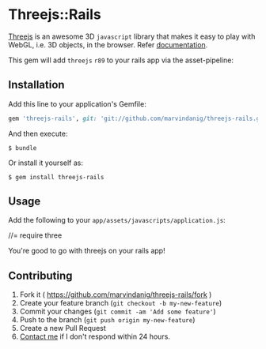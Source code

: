 # Threejs::Rails

[Threejs](http://threejs.org/) is an awesome 3D `javascript` library that makes it easy to play with WebGL, i.e. 3D objects, in the browser. Refer [documentation](http://threejs.org/docs/).

This gem will add `threejs` `r89` to your rails app via the asset-pipeline:

## Installation

Add this line to your application's Gemfile:

```ruby
gem 'threejs-rails', git: 'git://github.com/marvindanig/threejs-rails.git'
```

And then execute:

    $ bundle

Or install it yourself as:

    $ gem install threejs-rails

## Usage

Add the following to your `app/assets/javascripts/application.js`:

//= require three

You're good to go with threejs on your rails app!

## Contributing

1. Fork it ( https://github.com/marvindanig/threejs-rails/fork )
2. Create your feature branch (`git checkout -b my-new-feature`)
3. Commit your changes (`git commit -am 'Add some feature'`)
4. Push to the branch (`git push origin my-new-feature`)
5. Create a new Pull Request
6. <a href = "mailto:marvin@marvindanig.com">Contact me</a> if I don't respond within 24 hours.
